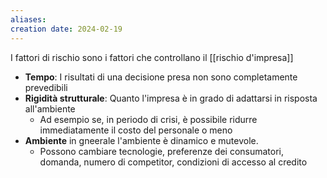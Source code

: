 ```yaml
---
aliases: 
creation date: 2024-02-19
---
```


I fattori di rischio sono i fattori che controllano il [[rischio d'impresa]]

- **Tempo**: I risultati di una decisione presa non sono completamente prevedibili
- **Rigidità strutturale**: Quanto l'impresa è in grado di adattarsi in risposta all'ambiente
	- Ad esempio se, in periodo di crisi, è possibile ridurre immediatamente il costo del personale o meno
- **Ambiente** in gneerale l'ambiente è dinamico e mutevole.
	- Possono cambiare tecnologie, preferenze dei consumatori, domanda, numero di competitor, condizioni di accesso al credito 